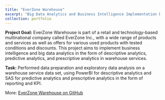 ```yaml
---
title: "EverZone Warehouse"
excerpt: "Big Data Analytics and Business Intelligence Implementation based on Warehouse Service Data using Microsoft Power BI and SAS.<br><br><img src='/images/EverZone Warehouse - Power BI.jpg' style='width:auto; height: 200px'> <img src='/images/EverZone Warehouse - SAS 2.jpg' style='width:auto; height: 200px'>"
collection: portfolio
---
```


**Project Goal:** EverZone Warehouse is part of a retail and technology-based multinational company called EverZone Inc., with a wide range of products and services as well as offers for various used products with tested conditions and discounts. This project aims to implement business intelligence and big data analytics in the form of descriptive analytics, predictive analytics, and prescriptive analytics in warehouse services. 

**Task:** Performed data preparation and exploratory data analysis on a warehouse service data set, using PowerBI for descriptive analytics and SAS for predictive analytics and prescriptive analytics in the form of reporting and KPI.

More: [EverZone Warehouse on GitHub](https://github.com/antonettekelly/EverZone-Warehouse)
